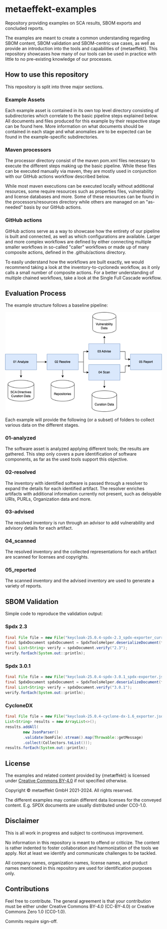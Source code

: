 # metaeffekt-examples

Repository providing examples on SCA results, SBOM exports and concluded reports.

The examples are meant to create a common understanding regarding SBOM content, SBOM validation and SBOM-centric use 
cases, as well as provide an introduction into the tools and capabilities of {metaeffekt}. This repository
showcases how many of our tools can be used in practice with little to no pre-existing knowledge of our processes.

## How to use this repository

This repository is split into three major sections.

### Example Assets

Each example asset is contained in its own top level directory consisting of subdirectories which correlate to the basic
pipeline steps explained below. All documents and files produced for this example by their respective stage can be found here.
More information on what documents should be contained in each stage and what anomalies are to be expected can be found in
the example-specific subdirectories.

### Maven processors

The processor directory consist of the maven pom.xml files necessary to execute the different steps making up the basic pipeline.
While these files can be executed manually via maven, they are mostly used in conjunction with our GitHub actions workflow described
below. 

While most maven executions can be executed locally without additional resources, some require resources such as properties
files, vulnerability and license databases and more. Some of these resources can be found in the processors/resources directory
while others are managed on an "as-needed" basis by our GitHub actions.

### GitHub actions

GitHub actions serve as a way to showcase how the entirety of our pipeline is built and connected, as well as which configurations
are available. Larger and more complex workflows are defined by either connecting multiple smaller workflows in so-called "caller"
workflows or made up of many composite actions, defined in the .github/actions directory.

To easily understand how the workflows are built exactly, we would recommend taking a look at the inventory-to-cyclonedx workflow,
as it only calls a small number of composite actions. For a better understanding of multiple chained workflows, take a look at the 
Single Full Cascade workflow.

## Evaluation Process

The example structure follows a baseline pipeline:

![Basic Pipeline](docs/basic-pipeline.png)

Each example will provide the following (or a subset) of folders to collect various data
on the different stages.

### 01-analyzed

The software asset is analyzed applying different tools; the results are gathered.
This step only covers a pure identification of software components, as far as the used
tools support this objective.

### 02-resolved

The inventory with identified software is passed through a resolver to expand
the details for each identified artifact. The resolver enriches artifacts with additional information
currently not present, such as deloyable URIs, PURLs, Organization data and more.

### 03-advised

The resolved inventory is run through an advisor to add vulnerability and advisory
details for each artifact.

### 04_scanned

The resolved inventory and the collected representations for each artifact are
scanned for licenses and copyrights.

### 05_reported

The scanned inventory and the advised inventory are used to generate a variety of reports.

## SBOM Validation

Simple code to reproduce the validation output:

### Spdx 2.3
```java
final File file = new File("keycloak-25.0.4-spdx-2.3_spdx-exporter_current.json");
final SpdxDocument spdxDocument = SpdxToolsHelper.deserializeDocument(file);
final List<String> verify = spdxDocument.verify("2.3");
verify.forEach(System.out::println);
```

### Spdx 3.0.1
```java
final File file = new File("keycloak-25.0.4-spdx-3.0.1_spdx-exporter.json");
final SpdxDocument spdxDocument = SpdxToolsHelper.deserializeDocument(file);
final List<String> verify = spdxDocument.verify("3.0.1");
verify.forEach(System.out::println);
```

### CycloneDX
```java
final File file = new File("keycloak-25.0.4-cyclone-dx-1.6_exporter.json");
List<String> results = new ArrayList<>();
results.addAll(
        new JsonParser()
        .validate(bomFile).stream().map(Throwable::getMessage)
        .collect(Collectors.toList()));
results.forEach(System.out::println);
```

## License

The examples and related content provided by {metæffekt} is licensed under [Creative Commons BY-4.0](LICENSE) if not
specified otherwise.

Copyright © metaeffekt GmbH 2021-2024. All rights reserved.

The different examples may contain different data licenses for the conveyed content. E.g. SPDX documents are usually
distributed under CC0-1.0.

## Disclaimer

This is all work in progress and subject to continuous improvement.

No information in this repository is meant to offend or criticize. The content is rather indented to foster
collaboration and harmonization of the tools we apply. Not at least we identify and communicate challenges to be tackled.

All company names, organization names, license names, and product names mentioned in this repository are used for
identification purposes only.

## Contributions

Feel free to contribute. The general agreement is that your contribution must be either under Creative Commons BY-4.0
(CC-BY-4.0) or Creative Commons Zero 1.0 (CC0-1.0).

Commits require sign-off.